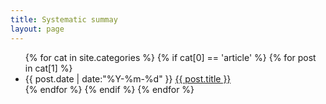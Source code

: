 ```yaml
---
title: Systematic summay
layout: page
---
```


<ul class="listing">
{% for cat in site.categories %}
{% if cat[0] == 'article' %}
{% for post in cat[1] %}
  <li class="listing-item">
  <time datetime="{{ post.date | date:"%Y-%m-%d" }}">{{ post.date | date:"%Y-%m-%d" }}</time>
  <a href="{{ site.baseurl }}{{ post.url }}" title="{{ post.title }}">{{ post.title }}</a>
  </li>
{% endfor %}
{% endif %}
{% endfor %}
</ul>

